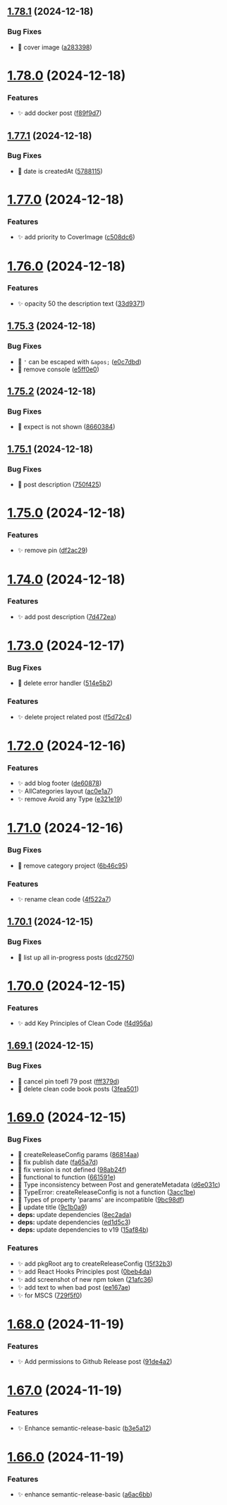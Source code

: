 ## [1.78.1](https://github.com/zhumeisongsong/blog/compare/v1.78.0...v1.78.1) (2024-12-18)


### Bug Fixes

* 🐛 cover image ([a283398](https://github.com/zhumeisongsong/blog/commit/a28339863110494c7994186554aee7e9da320986))

# [1.78.0](https://github.com/zhumeisongsong/blog/compare/v1.77.1...v1.78.0) (2024-12-18)


### Features

* ✨ add docker post ([f89f9d7](https://github.com/zhumeisongsong/blog/commit/f89f9d724a79fb9a5a64a111a0b3d136495c92b1))

## [1.77.1](https://github.com/zhumeisongsong/blog/compare/v1.77.0...v1.77.1) (2024-12-18)


### Bug Fixes

* 🐛 date is createdAt ([5788115](https://github.com/zhumeisongsong/blog/commit/5788115842ca583284a1f7a304ed437f926c62f5))

# [1.77.0](https://github.com/zhumeisongsong/blog/compare/v1.76.0...v1.77.0) (2024-12-18)


### Features

* ✨ add priority to CoverImage ([c508dc6](https://github.com/zhumeisongsong/blog/commit/c508dc6a4d42be3adc5414cd1f1fc052d803c927))

# [1.76.0](https://github.com/zhumeisongsong/blog/compare/v1.75.3...v1.76.0) (2024-12-18)


### Features

* ✨ opacity 50 the description text ([33d9371](https://github.com/zhumeisongsong/blog/commit/33d9371bbd4445cbe7974779f19c290b1537937e))

## [1.75.3](https://github.com/zhumeisongsong/blog/compare/v1.75.2...v1.75.3) (2024-12-18)


### Bug Fixes

* 🐛 `'` can be escaped with `&apos;` ([e0c7dbd](https://github.com/zhumeisongsong/blog/commit/e0c7dbde747e9f5eb21ff23c2ce1741ad82a90eb))
* 🐛 remove console ([e5ff0e0](https://github.com/zhumeisongsong/blog/commit/e5ff0e08ce59d0147fee3dd2b2b5bde312e3c86c))

## [1.75.2](https://github.com/zhumeisongsong/blog/compare/v1.75.1...v1.75.2) (2024-12-18)


### Bug Fixes

* 🐛 expect is not shown ([8660384](https://github.com/zhumeisongsong/blog/commit/8660384bedecfc9ef2b99bb6022db83110ca78ef))

## [1.75.1](https://github.com/zhumeisongsong/blog/compare/v1.75.0...v1.75.1) (2024-12-18)


### Bug Fixes

* 🐛 post description ([750f425](https://github.com/zhumeisongsong/blog/commit/750f4257704de2c8d3813d4a91ce3f2061703ed8))

# [1.75.0](https://github.com/zhumeisongsong/blog/compare/v1.74.0...v1.75.0) (2024-12-18)


### Features

* ✨ remove pin ([df2ac29](https://github.com/zhumeisongsong/blog/commit/df2ac2938d9c572b14e971c2f17ae51b0dbac320))

# [1.74.0](https://github.com/zhumeisongsong/blog/compare/v1.73.0...v1.74.0) (2024-12-18)


### Features

* ✨ add post description ([7d472ea](https://github.com/zhumeisongsong/blog/commit/7d472eaca3dd68d9cd6827c86ae1e2cba2d665ef))

# [1.73.0](https://github.com/zhumeisongsong/blog/compare/v1.72.0...v1.73.0) (2024-12-17)


### Bug Fixes

* 🐛 delete error handler ([514e5b2](https://github.com/zhumeisongsong/blog/commit/514e5b237fdc26c6273cd7941bf900ab7304b531))


### Features

* ✨ delete project related post ([f5d72c4](https://github.com/zhumeisongsong/blog/commit/f5d72c417de765d4bbdb74ab54111f559ae67319))

# [1.72.0](https://github.com/zhumeisongsong/blog/compare/v1.71.0...v1.72.0) (2024-12-16)


### Features

* ✨ add blog footer ([de60878](https://github.com/zhumeisongsong/blog/commit/de60878c1dce17e55f77898293656875c292af66))
* ✨ AllCategories layout ([ac0e1a7](https://github.com/zhumeisongsong/blog/commit/ac0e1a708887631ac464fcd2e87ea77a7551a883))
* ✨ remove Avoid any Type ([e321e19](https://github.com/zhumeisongsong/blog/commit/e321e19547a2e80dfb169463256c497eb4fdef75))

# [1.71.0](https://github.com/zhumeisongsong/blog/compare/v1.70.1...v1.71.0) (2024-12-16)


### Bug Fixes

* 🐛 remove category project ([6b46c95](https://github.com/zhumeisongsong/blog/commit/6b46c95807ed9dcb1352a62c3fbdd3c0facb2713))


### Features

* ✨ rename clean code ([4f522a7](https://github.com/zhumeisongsong/blog/commit/4f522a7e4f9c72f53b78f6a6b97ee356ccedbdc9))

## [1.70.1](https://github.com/zhumeisongsong/blog/compare/v1.70.0...v1.70.1) (2024-12-15)


### Bug Fixes

* 🐛 list up all in-progress posts ([dcd2750](https://github.com/zhumeisongsong/blog/commit/dcd2750d1cff6153f098a8ee5391a92248e13649))

# [1.70.0](https://github.com/zhumeisongsong/blog/compare/v1.69.1...v1.70.0) (2024-12-15)


### Features

* ✨ add Key Principles of Clean Code ([f4d956a](https://github.com/zhumeisongsong/blog/commit/f4d956a93b128aa55de0740d02fac0eb82e15119))

## [1.69.1](https://github.com/zhumeisongsong/blog/compare/v1.69.0...v1.69.1) (2024-12-15)


### Bug Fixes

* 🐛 cancel pin toefl 79 post ([fff379d](https://github.com/zhumeisongsong/blog/commit/fff379dd83e3eedffa4fc5605c144688cfd198e8))
* 🐛 delete clean code book posts ([3fea501](https://github.com/zhumeisongsong/blog/commit/3fea501fc196125f6a0e3c6b98e022d719ec39f5))

# [1.69.0](https://github.com/zhumeisongsong/blog/compare/v1.68.0...v1.69.0) (2024-12-15)


### Bug Fixes

* 🐛 createReleaseConfig params ([86814aa](https://github.com/zhumeisongsong/blog/commit/86814aa0f7b68e8a067d3c06b9422c8909995fc1))
* 🐛 fix publish date ([fa65a7d](https://github.com/zhumeisongsong/blog/commit/fa65a7d4ab6582fbe7b3378efdb74320d50d1cc8))
* 🐛 fix version is not defined ([98ab24f](https://github.com/zhumeisongsong/blog/commit/98ab24fec9410cac6eada66a347d816d96060c5c))
* 🐛 functional to function ([661591e](https://github.com/zhumeisongsong/blog/commit/661591ee135c4beb31110af6c6f7b2459c7fceef))
* 🐛 Type inconsistency between Post and generateMetadata ([d6e031c](https://github.com/zhumeisongsong/blog/commit/d6e031c99b1c8b0f26e8b9ecc8f5043fbb2eb680))
* 🐛 TypeError: createReleaseConfig is not a function ([3acc1be](https://github.com/zhumeisongsong/blog/commit/3acc1be6d6e42e6e22d5f4291dcfc997cd27f3d6))
* 🐛 Types of property 'params' are incompatible ([9bc98df](https://github.com/zhumeisongsong/blog/commit/9bc98dfc968859803bc50c3ac336ca75ec81da27))
* 🐛 update title ([9c1b0a9](https://github.com/zhumeisongsong/blog/commit/9c1b0a9263c68263d4619af5ad7ef4d9529060f9))
* **deps:** update dependencies ([8ec2ada](https://github.com/zhumeisongsong/blog/commit/8ec2adaf8abeebfea52a3e6906448d1f32f36188))
* **deps:** update dependencies ([ed1d5c3](https://github.com/zhumeisongsong/blog/commit/ed1d5c39e7f00d9026770e1d8f2ce5cf04128647))
* **deps:** update dependencies to v19 ([15af84b](https://github.com/zhumeisongsong/blog/commit/15af84b1eb80367362bfb85893c7cb75d952dff3))


### Features

* ✨ add pkgRoot arg to createReleaseConfig ([15f32b3](https://github.com/zhumeisongsong/blog/commit/15f32b34454bf6fec7cbdbf114a57aac10c9d797))
* ✨ add React Hooks Principles post ([0beb4da](https://github.com/zhumeisongsong/blog/commit/0beb4dab9912b8709b5559d4ee07b22ba6feb09d))
* ✨ add screenshot of new npm token ([21afc36](https://github.com/zhumeisongsong/blog/commit/21afc36f29d0537699f6751f392ef1cf8ccd5220))
* ✨ add text to when bad post ([ee167ae](https://github.com/zhumeisongsong/blog/commit/ee167ae280a8ae55f752bd49ee526ec29482c7f5))
* ✨ for MSCS ([729f5f0](https://github.com/zhumeisongsong/blog/commit/729f5f095bde94a3ff33a1aeffd8eddee20688e6))

# [1.68.0](https://github.com/zhumeisongsong/blog/compare/v1.67.0...v1.68.0) (2024-11-19)


### Features

* ✨ Add permissions to Github Release post ([91de4a2](https://github.com/zhumeisongsong/blog/commit/91de4a2489752624941a781828c62a8f42baf5db))

# [1.67.0](https://github.com/zhumeisongsong/blog/compare/v1.66.0...v1.67.0) (2024-11-19)


### Features

* ✨ Enhance semantic-release-basic ([b3e5a12](https://github.com/zhumeisongsong/blog/commit/b3e5a12be35f92bdd0401b7d1244d751e1464256))

# [1.66.0](https://github.com/zhumeisongsong/blog/compare/v1.65.0...v1.66.0) (2024-11-19)


### Features

* ✨ enhance semantic-release-basic ([a6ac6bb](https://github.com/zhumeisongsong/blog/commit/a6ac6bbdfbd2fadea59188c8d42ac9c4c2edafa1))

